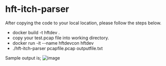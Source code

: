 # hft-itch-parser

After copying the code to your local location, please follow the steps below.
  * docker build -t hftdev .
  * copy your test.pcap file into working directory.
  * docker run -it --name hftdevcon hftdev
  * ./hft-itch-parser pcapfile.pcap outputfile.txt

Sample output is;
![image](https://github.com/enesaygunea/hft-itch-parser/assets/76591748/349c07d0-2d11-4073-8f50-e0764984095f)

